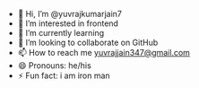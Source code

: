 - 👋 Hi, I’m @yuvrajkumarjain7
- 👀 I’m interested in frontend 
- 🌱 I’m currently learning 
- 💞️ I’m looking to collaborate on GitHub 
- 📫 How to reach me yuvrajjain347@gmail.com
- 😄 Pronouns: he/his
- ⚡ Fun fact: i am iron man 

<!---
yurajkumarjain7/yurajkumarjain7 is a ✨ special ✨ repository because its `README.md` (this file) appears on your GitHub profile.
You can click the Preview link to take a look at your changes.
--->
